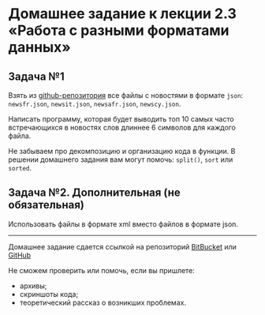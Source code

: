 # Домашнее задание к лекции 2.3 «Работа с разными форматами данных»

## Задача №1
Взять из [github-репозитория](https://github.com/netology-code/Python_course/tree/master/PY1_Lesson_2.3) все файлы с новостями в формате `json`: `newsfr.json`, `newsit.json`, `newsafr.json`, `newscy.json`.

Написать программу, которая будет выводить топ 10 самых часто встречающихся в новостях слов длиннее 6 символов для каждого файла.

Не забываем про декомпозицию и организацию кода в функции. В решении домашнего задания вам могут помочь: `split()`, `sort` или `sorted`.

## Задача №2. Дополнительная (не обязательная)
Использовать файлы в формате xml вместо файлов в формате json.

---
Домашнее задание сдается ссылкой на репозиторий [BitBucket](https://bitbucket.org/) или [GitHub](https://github.com/)

Не сможем проверить или помочь, если вы пришлете:
* архивы;
* скриншоты кода;
* теоретический рассказ о возникших проблемах.